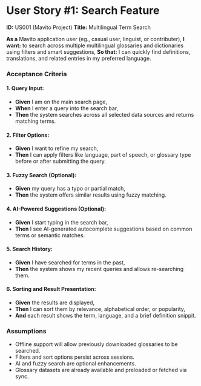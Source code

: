 # User Story #1: Search Feature

**ID:** US001 (Mavito Project)
**Title:** Multilingual Term Search

**As a** Mavito application user (eg., casual user, linguist, or contributer),
**I want:** to search across multiple multilingual glossaries and dictionaries using filters and smart suggestions,
**So that:** I can quickly find definitions, translations, and related entries in my preferred language.

### Acceptance Criteria
#### 1. Query Input:
- **Given** I am on the main search page,
- **When** I enter a query into the search bar,
- **Then** the system searches across all selected data sources and returns matching terms.
#### 2. Filter Options:
- **Given** I want to refine my search,
- **Then** I can apply filters like language, part of speech, or glossary type before or after submitting the query.
#### 3. Fuzzy Search (Optional):
- **Given** my query has a typo or partial match,
- **Then** the system offers similar results using fuzzy matching.
#### 4. AI-Powered Suggestions (Optional):
- **Given** I start typing in the search bar,
- **Then** I see AI-generated autocomplete suggestions based on common terms or semantic matches.
#### 5. Search History:
- **Given** I have searched for terms in the past,
- **Then** the system shows my recent queries and allows re-searching them.
#### 6. Sorting and Result Presentation:
- **Given** the results are displayed,
- **Then** I can sort them by relevance, alphabetical order, or popularity,
- **And** each result shows the term, language, and a brief definition snippit.

### Assumptions
- Offline support will allow previously downloaded glossaries to be searched.
- Filters and sort options persist across sessions.
- AI and fuzzy search are optional enhancements.
- Glossary datasets are already available and preloaded or fetched via sync.
